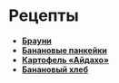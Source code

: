 # Рецепты

- **[Брауни](brownie.md)**
- **[Банановые панкейки](banana.md)**
- **[Картофель «Айдахо»](potato.md)**
- **[Банановый хлеб](bread.md)**
